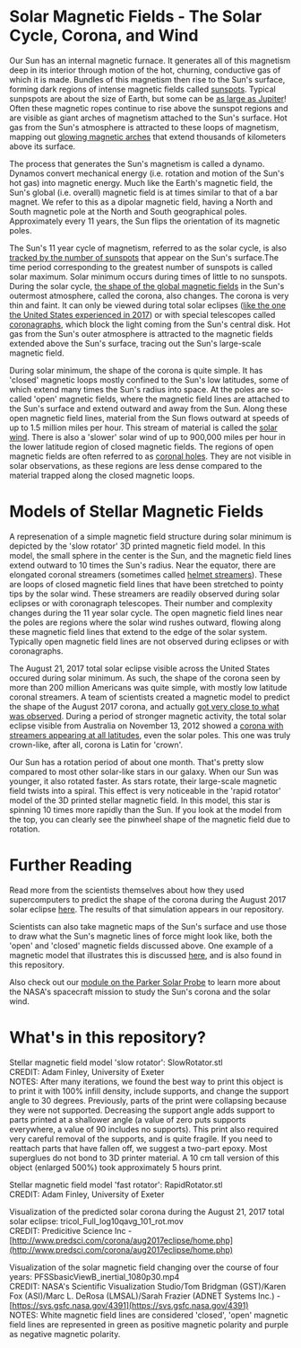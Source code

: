 # Solar Magnetic Fields - The Solar Cycle, Corona, and Wind

Our Sun has an internal magnetic furnace. It generates all of this magnetism deep in its interior through motion of the hot, churning, conductive gas of which it is made. Bundles of this magnetism then rise to the Sun's surface, forming dark regions of intense magnetic fields called [sunspots](https://en.wikipedia.org/wiki/Sunspot). Typical sunpspots are about the size of Earth, but some can be [as large as Jupiter](http://www.thesuntoday.org/solar-observations/ar12192-the-largest-sunspot-group-of-solar-cycle-24/)! Often these magnetic ropes continue to rise above the sunspot regions and are visible as giant arches of magnetism attached to the Sun's surface. Hot gas from the Sun's atmosphere is attracted to these loops of magnetism, mapping out [glowing magnetic arches](https://www.nasa.gov/content/coronal-loops-in-an-active-region-of-the-sun) that extend thousands of kilometers above its surface.

The process that generates the Sun's magnetism is called a dynamo. Dynamos convert mechanical energy (i.e. rotation and motion of the Sun's hot gas) into magnetic energy. Much like the Earth's magnetic field, the Sun's global (i.e. overall) magnetic field is at times similar to that of a bar magnet. We refer to this as a dipolar magnetic field, having a North and South magnetic pole at the North and South geographical poles. Approximately every 11 years, the Sun flips the orientation of its magnetic poles. 

The Sun's 11 year cycle of magnetism, referred to as the solar cycle, is also [tracked by the number of sunspots](https://solarscience.msfc.nasa.gov/SunspotCycle.shtml) that appear on the Sun's surface.The time period corresponding to the greatest number of sunspots is called solar maximum. Solar minimum occurs during times of little to no sunspots. During the solar cycle, [the shape of the global magnetic fields](https://scied.ucar.edu/sun-corona-solar-min-max) in the Sun's outermost atmosphere, called the corona, also changes. The corona is very thin and faint. It can only be viewed during total solar eclipses ([like the one the United States experienced in 2017](https://en.wikipedia.org/wiki/Solar_eclipse_of_August_21,_2017)) or with special telescopes called [coronagraphs](https://en.wikipedia.org/wiki/Coronagraph), which block the light coming from the Sun's central disk. Hot gas from the Sun's outer atmosphere is attracted to the magnetic fields extended above the Sun's surface, tracing out the Sun's large-scale magnetic field. 

During solar minimum, the shape of the corona is quite simple. It has 'closed' magnetic loops mostly confined to the Sun's low latitudes, some of which extend many times the Sun's radius into space. At the poles are so-called 'open' magnetic fields, where the magnetic field lines are attached to the Sun's surface and extend outward and away from the Sun. Along these open magnetic field lines, material from the Sun flows outward at speeds of up to 1.5 million miles per hour. This stream of material is called the [solar wind](https://solarscience.msfc.nasa.gov/SolarWind.shtml). There is also a 'slower' solar wind of up to 900,000 miles per hour in the lower latitude region of closed magnetic fields. The regions of open magnetic fields are often referred to as [coronal holes](https://en.wikipedia.org/wiki/Coronal_hole). They are not visible in solar observations, as these regions are less dense compared to the material trapped along the closed magnetic loops. 

# Models of Stellar Magnetic Fields

A represenation of a simple magnetic field structure during solar minimum is depicted by the 'slow rotator' 3D printed magnetic field model. In this model, the small sphere in the center is the Sun, and the magnetic field lines extend outward to 10 times the Sun's radius. Near the equator, there are elongated coronal streamers (sometimes called [helmet streamers](https://en.wikipedia.org/wiki/Helmet_streamer)). These are loops of closed magnetic field lines that have been stretched to pointy tips by the solar wind. These streamers are readily observed during solar eclipses or with coronagraph telescopes. Their number and complexity changes during the 11 year solar cycle. The open magnetic field lines near the poles are regions where the solar wind rushes outward, flowing along these magnetic field lines that extend to the edge of the solar system. Typically open magnetic field lines are not observed during eclipses or with coronagraphs.

The August 21, 2017 total solar eclipse visible across the United States occured during solar minimum. As such, the shape of the corona seen by more than 200 million Americans was quite simple, with mostly low latitude coronal streamers. A team of scientists created a magnetic model to predict the shape of the August 2017 corona, and actually [got very close to what was observed](https://www.nasa.gov/feature/goddard/2018/how-scientists-predicted-corona-s-appearance-during-aug-21-2017-total-solar-eclipse). During a period of stronger magnetic activity, the total solar eclipse visible from Australia on November 13, 2012 showed a [corona with streamers appearing at all latitudes](http://www.zam.fme.vutbr.cz/~druck/Eclipse/Ecl2012a/0-info.htm), even the solar poles. This one was truly crown-like, after all, corona is Latin for 'crown'.     

Our Sun has a rotation period of about one month. That's pretty slow compared to most other solar-like stars in our galaxy. When our Sun was younger, it also rotated faster. As stars rotate, their large-scale magnetic field twists into a spiral. This effect is very noticeable in the 'rapid rotator' model of the 3D printed stellar magnetic field. In this model, this star is spinning 10 times more rapidly than the Sun. If you look at the model from the top, you can clearly see the pinwheel shape of the magnetic field due to rotation. 

# Further Reading

Read more from the scientists themselves about how they used supercomputers to predict the shape of the corona during the August 2017 solar eclipse [here](http://www.predsci.com/corona/aug2017eclipse/home.php). The results of that simulation appears in our repository.

Scientists can also take magnetic maps of the Sun's surface and use those to draw what the Sun's magnetic lines of force might look like, both the 'open' and 'closed' magnetic fields discussed above. One example of a magnetic model that illustrates this is discussed [here](https://svs.gsfc.nasa.gov/4391), and is also found in this repository.

Also check out our [module on the Parker Solar Probe](https://github.com/mariaweber/Adler_TouchTheUniverse/tree/master/Parker_Solar_Probe) to learn more about the NASA's spacecraft mission to study the Sun's corona and the solar wind.    

# What's in this repository?

Stellar magnetic field model 'slow rotator': SlowRotator.stl <br/>
CREDIT: Adam Finley, University of Exeter <br/>
NOTES: After many iterations, we found the best way to print this object is to print it with 100% infill density, include supports, and change the support angle to 30 degrees. Previously, parts of the print were collapsing because they were not supported. Decreasing the support angle adds support to parts printed at a shallower angle (a value of zero puts supports everywhere, a value of 90 includes no supports). This print also required very careful removal of the supports, and is quite fragile. If you need to reattach parts that have fallen off, we suggest a two-part epoxy. Most superglues do not bond to 3D printer material. A 10 cm tall version of this object (enlarged 500%) took approximately 5 hours print. 

Stellar magnetic field model 'fast rotator': RapidRotator.stl <br/>
CREDIT: Adam Finley, University of Exeter

Visualization of the predicted solar corona during the August 21, 2017 total solar eclipse: tricol_Full_log10qavg_101_rot.mov <br/>
CREDIT: Predicitive Science Inc - [http://www.predsci.com/corona/aug2017eclipse/home.php](http://www.predsci.com/corona/aug2017eclipse/home.php)

Visualization of the solar magnetic field changing over the course of four years: PFSSbasicViewB_inertial_1080p30.mp4 <br/>
CREDIT: NASA's Scientific Visualization Studio/Tom Bridgman (GST)/Karen Fox (ASI)/Marc L. DeRosa (LMSAL)/Sarah Frazier (ADNET Systems Inc.) - [https://svs.gsfc.nasa.gov/4391](https://svs.gsfc.nasa.gov/4391) <br/>
NOTES: White magnetic field lines are considered 'closed', 'open' magnetic field lines are represented in green as positive magnetic polarity and purple as negative magnetic polarity. 

